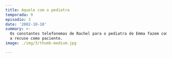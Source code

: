 ```yaml
---
title: Aquele com o pediatra
temporada: 9
episodio: 3
date: '2002-10-10'
summary: >-
  Os constantes telefonemas de Rachel para o pediatra de Emma fazem com que ele
  a recuse como paciente.
image: ./img/3/thumb-medium.jpg

---
```

